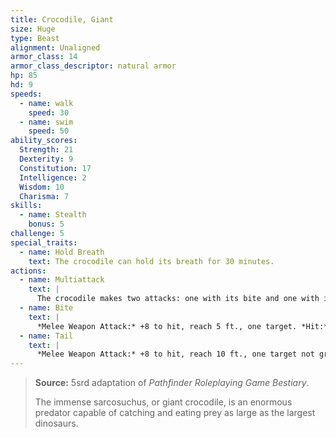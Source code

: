 ```yaml
---
title: Crocodile, Giant
size: Huge
type: Beast
alignment: Unaligned
armor_class: 14
armor_class_descriptor: natural armor
hp: 85
hd: 9
speeds:
  - name: walk
    speed: 30
  - name: swim
    speed: 50
ability_scores:
  Strength: 21
  Dexterity: 9
  Constitution: 17
  Intelligence: 2
  Wisdom: 10
  Charisma: 7
skills:
  - name: Stealth
    bonus: 5
challenge: 5
special_traits:
  - name: Hold Breath
    text: The crocodile can hold its breath for 30 minutes.
actions:
  - name: Multiattack
    text: |
      The crocodile makes two attacks: one with its bite and one with its tail.
  - name: Bite
    text: |
      *Melee Weapon Attack:* +8 to hit, reach 5 ft., one target. *Hit:* 21 (3d10 + 5) piercing damage, and the target is grappled (escape DC 16). Until this grapple ends, the target is restrained, and the crocodile can't bite another target.
  - name: Tail
    text: |
      *Melee Weapon Attack:* +8 to hit, reach 10 ft., one target not grappled by the crocodile. *Hit:* 14 (2d8 + 5)  bludgeoning damage. If the target is a creature, it must succeed on a DC 16 Strength saving throw or be knocked prone.
---
```


> **Source:** 5srd adaptation of *Pathfinder Roleplaying Game Bestiary*.
>
> The immense sarcosuchus, or giant crocodile, is an enormous predator capable of catching and eating prey as large as the largest dinosaurs.
